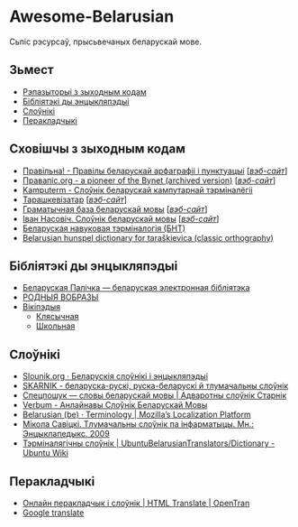 # Awesome-Belarusian #

Сьпіс рэсурсаў, прысьвечаных беларускай мове.

## Зьмест ##

* [Рэпазыторыі з зыходным кодам](#repositories)
* [Бібліятэкі ды энцыкляпэдыі](#libraries)
* [Слоўнікі](#dictionaries)
* [Перакладчыкі](#translators)

## <a name="repositories"></a> Сховішчы з зыходным кодам ##

* [Правільна! - Правілы беларускай арфаграфіі і пунктуацыі](https://github.com/alroniks/pravilnaby.git) [[_вэб-сайт_](https://pravilna.by/)]
* [Правапіс.org - a pioneer of the Bynet (archived version)](https://github.com/dyskurs/pravapis.org.git) [[_вэб-сайт_](https://pravapis.org.dyskurs.be/)]
* [Kamputerm - Слоўнік беларускай кампутарнай тэрміналёгіі](https://github.com/quendimax/kamputerm.git)
* [Тарашкевізатар](https://github.com/GooseOb/taraskevizatar.git) [[_вэб-сайт_](https://gooseob.github.io/taraskevizatar/)]
* [Граматычная база беларускай мовы](https://github.com/Belarus/GrammarDB.git) [[_вэб-сайт_](https://bnkorpus.info/grammar.be.html)]
* [Іван Насовіч. Слоўнік беларускай мовы](https://github.com/Belarus/Slouniki-Nasovic.git) [[_вэб-сайт_](https://bnkorpus.info/grammar.be.html)]
* [Беларуская навуковая тэрміналогія (БНТ)](https://github.com/Belarus/Slouniki-BNT.git)
* [Belarusian hunspel dictionary for taraškievica (classic orthography)](https://github.com/375gnu/spell-be-tarask.git)

## <a name="libraries"></a> Бібліятэкі ды энцыкляпэдыі ##

* [Беларуская Палічка — беларуская электронная бібліятэка](https://knihi.com/)
* [РОДНЫЯ ВОБРАЗЫ](http://rv-blr.com/)
* [Вікіпэдыя](https://wikipedia.org)
  * [Клясычная](https://be-tarask.wikipedia.org/wiki/Галоўная_старонка)
  * [Школьная](https://be.wikipedia.org/wiki/Галоўная_старонка)

## <a name="dictionaries"></a> Слоўнікі ##

* [Slounik.org · Беларускія слоўнікі і энцыкляпэдыі](https://slounik.org/)
* [SKARNIK - беларуска-рускі, руска-беларускі й тлумачальны слоўнік](https://www.skarnik.by/)
* [Спецпошук — словы беларускай мовы | Адваротны слоўнік Старнік](https://starnik.by/)
* [Verbum - Анлайнавы Слоўнік Беларускай Мовы](https://verbum.by/)
* [Belarusian (be) · Terminology | Mozilla’s Localization Platform](https://pontoon.mozilla.org/be/terminology/common)
* [Мікола Савіцкі. Тлумачальны слоўнік па інфарматыцы. Мн.: Энцыклапедыкс, 2009](http://www.nastaunik.info/files/f/332_savicki.pdf)
* [Тэрміналягічны слоўнік | UbuntuBelarusianTranslators/Dictionary - Ubuntu Wiki](https://wiki.ubuntu.com/UbuntuBelarusianTranslators/Dictionary)

## <a name="translators"></a> Перакладчыкі ##

* [Онлайн перакладчык і слоўнік | HTML Translate |  OpenTran](https://be.opentran.net/)
* [Google translate](https://translate.google.com/)
